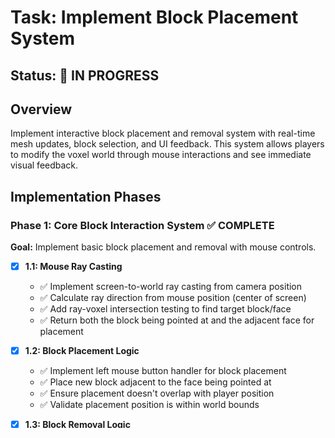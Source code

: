 # Task: Implement Block Placement System

## Status: 🔄 IN PROGRESS

## Overview
Implement interactive block placement and removal system with real-time mesh updates, block selection, and UI feedback. This system allows players to modify the voxel world through mouse interactions and see immediate visual feedback.

## Implementation Phases

### Phase 1: Core Block Interaction System ✅ COMPLETE
**Goal:** Implement basic block placement and removal with mouse controls.

- [x] **1.1: Mouse Ray Casting**
  - ✅ Implement screen-to-world ray casting from camera position
  - ✅ Calculate ray direction from mouse position (center of screen)
  - ✅ Add ray-voxel intersection testing to find target block/face
  - ✅ Return both the block being pointed at and the adjacent face for placement

- [x] **1.2: Block Placement Logic**
  - ✅ Implement left mouse button handler for block placement
  - ✅ Place new block adjacent to the face being pointed at
  - ✅ Ensure placement doesn't overlap with player position
  - ✅ Validate placement position is within world bounds

- [x] **1.3: Block Removal Logic**
  - ✅ Implement right mouse button handler for block removal
  - ✅ Remove block that mouse is pointing at (replace with AIR)
  - ✅ Ensure removal doesn't break world structure (if applicable)
  - ✅ Handle edge cases (trying to remove AIR blocks)

### Phase 2: Block Selection & UI System ✅ COMPLETE
**Goal:** Add block type selection and visual feedback.

- [x] **2.1: Block Type Management** ✅ COMPLETE
  - ✅ Create block type enumeration/list (exclude AIR from selectable types)
  - ✅ Implement current block type tracking in game state
  - ✅ Add mouse wheel scroll handler for cycling through block types
  - ✅ Initialize with reasonable default block type (e.g., STONE)

- [x] **2.2: Block Selection UI** ✅ COMPLETE
  - ✅ Block selection UI element created (BlockSelectionUI class)
  - ✅ UI element positioned at bottom center of screen
  - ✅ Basic code for displaying block texture from atlas
  - ✅ UI element visibility issues resolved
  - ✅ Error logging and rendering pipeline working correctly
  - ✅ OpenGL state management functioning properly

- [x] **2.3: Visual Feedback** ✅ COMPLETE
  - [x] Add block outline/highlight for block being pointed at ✅ COMPLETE (Face highlighting implemented)
  - [x] Show placement preview (where new block will be placed) ✅ COMPLETE (Textured block preview implemented)
  - ~~Add visual confirmation when blocks are placed/removed~~ (NOT NEEDED - preview and visual changes sufficient)
  - ~~Consider adding sound effects for placement/removal actions~~ (NOT NEEDED)

### Phase 3: Dynamic Mesh Updates ✅ COMPLETE (CRITICAL BUG RESOLVED)
**Goal:** ~~Resolve critical bug causing window disappearance upon block modification.~~ Update mesh generation system to handle real-time world changes.now 

**RESOLVED ISSUES:**
- ✅ **FIXED**: Critical window disappearance bug has been resolved through fixes to:
  - Excessive MeshRenderer logging spam that was overwhelming console output
  - Excessive WorldManager logging spam from mesh job enqueueing
  - Critical VAO corruption bug in GameRenderer that was causing OpenGL state corruption
  - Game now runs stably for 2,675+ frames with successful block placement (9 blocks placed successfully)

**CURRENT STATUS:**
- ✅ Block placement/removal works correctly and triggers mesh updates
- ✅ Game runs stably without crashes during block operations
- ✅ Mesh regeneration system functions properly with multithreaded processing
- ✅ Block placement validation prevents placement in occupied positions (working as intended)
- ⚠️ Minor OpenGL error (GL_INVALID_ENUM 0x500) appears but doesn't cause crashes
- ✅ Temporary single-mesh rendering fix prevents VAO corruption (full multi-mesh rendering needs architectural improvements)

- [x] **3.1: Chunk Modification Tracking** ✅ COMPLETE
  - ✅ `markChunkDirtyForPosition` correctly called for both placement and removal
  - ✅ Mesh regeneration happens correctly after marking dirty
  - ✅ Cross-chunk boundary updates handled properly

- [x] **3.2: Real-time Mesh Regeneration** ✅ COMPLETE
  - ✅ Integration with `MeshJobSystem` working correctly
  - ✅ Mesh updates don't conflict with rendering thread
  - ✅ Mesh updates happen without blocking game loop
  - ✅ Visual updates happen immediately after block changes

- [x] **3.3: Memory Management** ✅ COMPLETE
  - ✅ Efficient storage for chunk modifications implemented
  - ✅ Dirty/clean state tracking works correctly
  - ✅ Data structures optimized for fast lookup and modification

### Phase 4: Advanced Features & Polish ⏳ PENDING
**Goal:** Add sophisticated features and optimize the system.

- [ ] **4.1: Collision Detection** (SELECTED) 🔄 IN PROGRESS
  - [x] Fix face selection for hidden/internal faces (only allow selection of visible faces) ✅ COMPLETE
  - [ ] Implement placement validation (can't place blocks inside player)
  - [ ] Add support for different block properties (solid vs. non-solid)
  - [ ] Handle special placement rules for different block types
  - ~~Add undo/redo functionality for block operations~~ (NOT NEEDED)

- ~~**4.2: Performance Optimization**~~ (NOT NEEDED)
  - ~~Optimize ray casting for better performance~~
  - ~~Batch mesh updates when multiple blocks change rapidly~~
  - ~~Implement LOD considerations for distant chunks~~
  - ~~Profile and optimize bottlenecks in the placement system~~

- [ ] **4.3: Enhanced User Experience** (SELECTED)
  - [ ] Add crosshair/targeting reticle in center of screen
  - ~~Implement distance limits for block placement/removal~~ (NOT NEEDED)
  - ~~Add keyboard shortcuts for common block types~~ (NOT NEEDED)
  - [ ] Consider adding creative mode vs. survival mode logic

## Technical Considerations

### Integration Points
- **Input System**: Extend existing mouse and keyboard handlers
- **Rendering System**: Add UI rendering for block selection display
- **World Manager**: Extend with block modification capabilities
- **Mesh Generation**: Modify to support incremental updates
- **Camera System**: Use for ray casting calculations

### Dependencies
- Requires functional camera system (✅ Complete)
- Requires mesh generation system (✅ Complete)
- Requires input handling system (✅ Complete)
- May require UI framework extension

### Testing Strategy
- Test placement/removal in various world locations
- Verify mesh updates happen correctly and efficiently
- Test edge cases (world boundaries, player collision)
- Performance testing with rapid block modifications
- UI responsiveness and visual feedback testing
